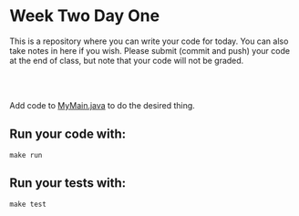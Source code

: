 # Week Two Day One

This is a repository where you can write your code for today. You can also take notes in here if you wish. Please submit (commit and push) your code at the end of class, but note that your code will not be graded. 

<br />
<br />

Add code to [MyMain.java](src/main/java/MyMain.java) to do the desired thing.

## Run your code with:
```shell script
make run
```

## Run your tests with:
```shell script
make test
```